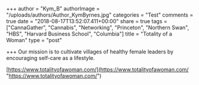 +++
author = "Kym_B"
authorImage = "/uploads/authors/Author_KymByrnes.jpg"
categories = "Test"
comments = true
date = "2018-08-17T13:52:07.411+00:00"
share = true
tags = ["CannaGather", "Cannabis", "Networking", "Princeton", "Northern Swan", "HBS", "Harvard Business School", "Columbia"]
title = "Totality of a Woman"
type = "post"

+++
Our mission is to cultivate villages of healthy female leaders by encouraging self-care as a lifestyle.  
  
[https://www.totalityofawoman.com/](https://www.totalityofawoman.com/ "https://www.totalityofawoman.com/")